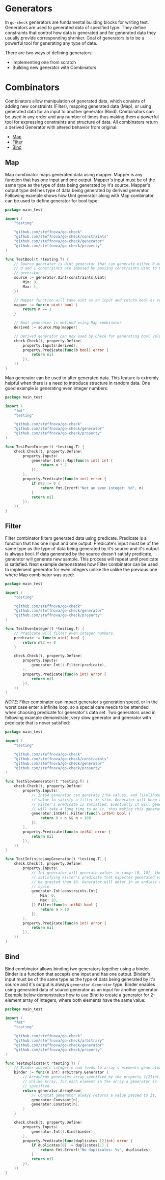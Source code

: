 # Generators

In `go-check` generators are fundamental building blocks for writing test. Generators are used to generated data of specified type. They define constraints that control how data is generated and for generated data they usually provide corresponding shrinker. Goal of generators is to be a powerful tool for generating any type of data. 

There are two ways of defining generators:
  - Implementing one from scratch
  - Building new generator with Combinators 

# Combinators

Combinators allow manipulation of generated data, which consists of adding new constraints (Filter), mapping generated data (Map), or using generated data for an input to another generator (Bind). Combinators can be used in any order and any number of times thus making them a powerful tool for expressing constraints and structure of data. All combinators return a derived Generator with altered behavior from original.

  - [Map](#map)
  - [Filter](#filter)
  - [Bind](#bind)

## Map

Map combinator maps generated data using mapper. Mapper is any function that has one input and one output. Mapper's input must be of the same type as the type of data being generated by it's source. Mapper's output type defines type of data being generated by derived generator. Following example shows how Uint generator along with Map combinator can be used to define generator for bool type:

```go
package main_test

import (
	"testing"

	"github.com/steffnova/go-check"
	"github.com/steffnova/go-check/constraints"
	"github.com/steffnova/go-check/generator"
	"github.com/steffnova/go-check/property"
)

func TestBool(t *testing.T) {
	// Source generator is Uint generator that can generate either 0 or 1.
	// 0 and 1 constraints are imposed by passing constraints.Uint to Uint
	// generator.
	source := generator.Uint(constraints.Uint{
		Min: 0,
		Max: 1,
	})

	// Mapper function will take uint as an input and return bool as result.
	mapper := func(n uint) bool {
		return n == 1
	}

	// Bool generator is defined using Map combinator
	derived := source.Map(mapper)

	// Derived generator can now used by Check for generating bool values
	check.Check(t, property.Define(
		property.Inputs(derived),
		property.Predicate(func(b bool) error {
			return nil
		}),
	))
}
```

Map generator can be used to alter generated data. This feature is extremly helpful when there is a need to introduce structure in random data. One good example is generating even integer numbers:


```go
package main_test

import (
	"fmt"
	"testing"

	"github.com/steffnova/go-check"
	"github.com/steffnova/go-check/generator"
	"github.com/steffnova/go-check/property"
)

func TestEvenInteger(t *testing.T) {
	check.Check(t, property.Define(
		property.Inputs(
			generator.Int().Map(func(n int) int {
				return n * 2
			}),
		),
		property.Predicate(func(n int) error {
			if n%2 != 0 {
				return fmt.Errorf("Not an even integer: %d", n)
			}
			return nil
		}),
	))
}
```

## Filter
Filter combinator filters generated data using predicate. Predicate is a function that has one input and one output. Predicate's input must be of the same type as the type of data being generated by it's source and it's output is always bool. If data generated by the source doesn't satisfy predicate, generator will generate new sample. This process will repeat until predicate is satisfied. Next example demonstrates how Filter combinator can be used to implement generator for even integers unlike the unlike the previous one where Map combinator was used:

```go
package main_test

import (
	"testing"

	"github.com/steffnova/go-check"
	"github.com/steffnova/go-check/generator"
	"github.com/steffnova/go-check/property"
)

func TestEvenInteger(t *testing.T) {
	// Predicate will filter even integer numbers.
	predicate := func(n uint) bool {
		return n%2 == 0
	}

	check.Check(t, property.Define(
		property.Inputs(
			generator.Int().Filter(predicate),
		),
		property.Predicate(func(n int) error {
			return nil
		}),
	))
}
```

*NOTE*: Filter combinator can impact generator's generation speed, or in the worst case enter a infinite loop, so a special care needs to be attended when choosing predicate for generator's data set. Two generators used in following example demonstrate, very slow generator and generator with predicate that is never satisfied:

```go
package main_test

import (
	"testing"

	"github.com/steffnova/go-check"
	"github.com/steffnova/go-check/constraints"
	"github.com/steffnova/go-check/generator"
	"github.com/steffnova/go-check/property"
)

func TestSlowGenerator(t *testing.T) {
	check.Check(t, property.Define(
		property.Inputs(
			// Int64 generator can generate 2^64 values, and likelihood for generated
			// value to satisfy a filter is slim. Generator will keep retrying until
			// Filter's predicate is satisfied. Eventually it will generate it, but it
			// will take a long time to do it, thus making this generator painfully slow.
			generator.Int64().Filter(func(n int64) bool {
				return 0 < n && n < 100
			}),
		),
		property.Predicate(func(n int64) error {
			return nil
		}),
	))
}

func TestInfiniteLoopGenerator(t *testing.T) {
	check.Check(t, property.Define(
		property.Inputs(
			// Int generator will generate values in range [0, 10], thus never
			// satisfying Filter's predicate that expectes generated value to
			// be greated than 10. Generator will enter in an endless retrying
			// cycle.
			generator.Int(constraints.Int{
				Min: 0,
				Max: 10,
			}).Filter(func(n int64) bool {
				return n > 10
			}),
		),
		property.Predicate(func(n int) error {
			return nil
		}),
	))
}
```

## Bind

Bind combinator allows binding two generators together using a binder. Binder is a function that accepts one input and has one output. Binder's input must be of the same type as the type of data being generated by it's source and it's output is always `generator.Generator` type. Binder enables using generated data of source generator as an input for another generator. Example below demonstrates how to use Bind to create a generator for 2-element array of integers, where both elements have the same value:

```go
package main_test

import (
	"fmt"
	"testing"

	"github.com/steffnova/go-check"
	"github.com/steffnova/go-check/arbitrary"
	"github.com/steffnova/go-check/generator"
	"github.com/steffnova/go-check/property"
)

func TestDuplicate(t *testing.T) {
	// Binder accepts integer n and feeds to array's elements generators.
	binder := func(n int) arbitrary.Generator {
		// ArrayFrom generates array specified by the property ([2]int)
		// Unlike Array, for each element in the array a generator is
		// specified.
		return generator.ArrayFrom(
			// Constat generator always returns a value passed to it.
			generator.Constant(n),
			generator.Constant(n),
		)
	}

	check.Check(t, property.Define(
		property.Inputs(
			generator.Int().Bind(binder),
		),
		property.Predicate(func(duplicates [2]int) error {
			if duplicates[0] != duplicates[1] {
				return fmt.Errorf("No duplicates: %v", duplicates)
			}
			return nil
		}),
	))
}
```